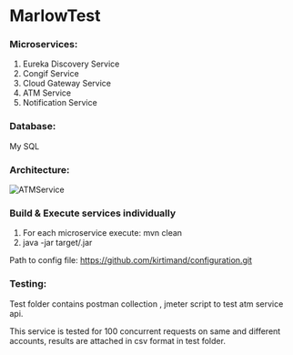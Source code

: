 # MarlowTest

### Microservices:
1) Eureka Discovery Service 
2) Congif Service
3) Cloud Gateway Service
4) ATM Service 
5) Notification Service

### Database:
My SQL 



### Architecture:

![ATMService](https://user-images.githubusercontent.com/84015066/217490709-fabc4721-a85a-4204-b46a-494d7c8d2675.jpg)





### Build & Execute services individually
1) For each microservice execute:
  mvn clean
2) java -jar target/.jar   

Path to config file: https://github.com/kirtimand/configuration.git


### Testing:
  Test folder contains postman collection , jmeter script to test atm service api.
  
  This service is tested for 100 concurrent requests on same and different accounts, results are attached in csv format in test folder. 
  


  
